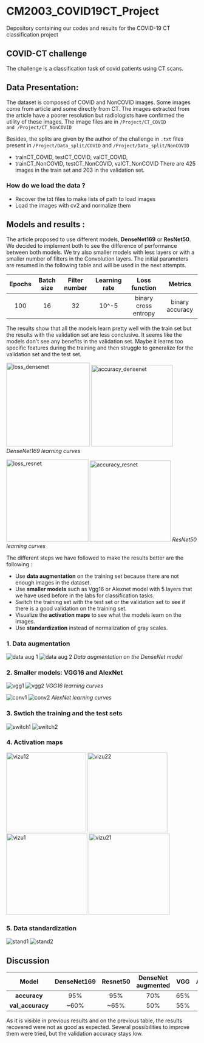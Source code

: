 # CM2003_COVID19CT_Project
Depository containing our codes and results for the COVID-19 CT classification project

## COVID-CT challenge
The challenge is a classification task of covid patients using CT scans. 

## Data Presentation:

The dataset is composed of COVID and NonCOVID images. Some images come from article and some directly from CT. The images extracted from the article have a poorer resolution but radiologists have confirmed the utility of these images. 
The image files are in <code>/Project/CT_COVID and /Project/CT_NonCOVID</code>

Besides, the splits are given by the author of the challenge in <code>.txt</code> files present in <code>/Project/Data_split/COVID</code> and <code>/Project/Data_split/NonCOVID</code>
 - trainCT_COVID, testCT_COVID, valCT_COVID,
 - trainCT_NonCOVID, testCT_NonCOVID, valCT_NonCOVID
There are 425 images in the train set and 203 in the validation set. 
 
 ### How do we load the data ?
 
  - Recover the txt files to make lists of path to load images
  - Load the images with cv2 and normalize them

## Models and results :
The article proposed to use different models, **DenseNet169** or **ResNet50**. We decided to implement both to see the difference of performance between both models. We try also smaller models with less layers or with a smaller number of filters in the Convolution layers. 
The initial parameters are resumed in the following table and will be used in the next attempts.

| Epochs 	| Batch size 	| Filter number 	| Learning rate 	|     Loss function    	|     Metrics     	|
|:------:	|:----------:	|:-------------:	|:-------------:	|:--------------------:	|:---------------:	|
|   100  	|     16     	|       32      	|     10^-5     	| binary cross entropy 	| binary accuracy 	|


The results show that all the models learn pretty well with the train set but the results with the validation set are less conclusive. It seems like the models don't see any benefits in the validation set. Maybe it learns too specific features during the training and then struggle to generalize for the validation set and the test set. 


<p float="left">
 
 <img width="220" alt="loss_densenet" src="https://user-images.githubusercontent.com/65956573/97592450-f6ed4880-1a00-11eb-9968-dd5ceb6d95aa.PNG"/>
 <img width="214" alt="accuracy_densenet" src="https://user-images.githubusercontent.com/65956573/97592654-2d2ac800-1a01-11eb-88c6-3fd39afb623b.PNG"/>
 <em>DenseNet169 learning curves</em>
</p>


<p float="left">
 <img width="216" alt="loss_resnet" src="https://user-images.githubusercontent.com/65956573/97629269-25354d00-1a2e-11eb-90d6-d6fcbf5fcc80.PNG"/>
 <img width="213" alt="accuracy_resnet" src="https://user-images.githubusercontent.com/65956573/97629250-1f3f6c00-1a2e-11eb-9091-b0517528ed2b.PNG"/>
 <em>ResNet50 learning curves</em>
</p>


The different steps we have followed to make the results better are the following :
 - Use <strong>data augmentation</strong> on the training set because there are not enough images in the dataset.
 - Use <strong>smaller models</strong> such as Vgg16 or Alexnet model with 5 layers that we have used before in the labs for classification tasks.
 - Switch the training set with the test set or the validation set to see if there is a good validation on the training set.
 - Visualize the <strong>activation maps</strong> to see what the models learn on the images.
 - Use <strong>standardization</strong> instead of normalization of gray scales.
 
 ### 1. Data augmentation 
 
![data aug 1](https://user-images.githubusercontent.com/26654114/97636804-f0c78e00-1a39-11eb-9f6e-8b8bafca8ceb.png) 
![data aug 2](https://user-images.githubusercontent.com/26654114/97636803-f0c78e00-1a39-11eb-9fe9-43b13e907ce0.png)
 <em> Data augmentation on the DenseNet model </em>
 
 ### 2. Smaller models: VGG16 and AlexNet 
 
 ![vgg1](https://user-images.githubusercontent.com/26654114/97636797-ef966100-1a39-11eb-9227-02021db29220.png)
 ![vgg2](https://user-images.githubusercontent.com/26654114/97636796-ef966100-1a39-11eb-9aef-707348208b8a.png)
  <em> VGG16 learning curves </em>

![conv1](https://user-images.githubusercontent.com/26654114/97640159-76e6d300-1a40-11eb-875c-0256856e5ce5.png)
![conv2](https://user-images.githubusercontent.com/26654114/97640156-75b5a600-1a40-11eb-90e1-fb16be651024.png)
<em> AlexNet learning curves </em>

 ### 3. Swtich the training and the test sets 
 
![switch1](https://user-images.githubusercontent.com/26654114/97643107-1c04aa00-1a47-11eb-8676-cb1931550b96.png)
![switch2](https://user-images.githubusercontent.com/26654114/97643104-1ad37d00-1a47-11eb-9924-9b56c89c3f93.png)

 ### 4. Activation maps 
 
 <p float="left">
  <img width="210" alt="vizu12" src="https://user-images.githubusercontent.com/26654114/97636802-f02ef780-1a39-11eb-83cd-7e1f83b2ca82.png"/>
 <img width="210" alt="vizu22" src="https://user-images.githubusercontent.com/26654114/97636799-f02ef780-1a39-11eb-8b44-c6addd3d37e4.png"/>
 <img width="213" alt="vizu1" src="https://user-images.githubusercontent.com/26654114/97636793-ef966100-1a39-11eb-8ccd-88238742eb75.png"/>
 <img width="213" alt="vizu21" src="https://user-images.githubusercontent.com/26654114/97636791-ee653400-1a39-11eb-8795-269f7867ab52.png"/>
</p>


 ### 5. Data standardization

![stand1](https://user-images.githubusercontent.com/26654114/97695970-281f5480-1aa5-11eb-9d2b-7406a99d2178.png)
![stand2](https://user-images.githubusercontent.com/26654114/97695967-2786be00-1aa5-11eb-801d-b39caeabd7fa.png)

## Discussion

| Model 	| DenseNet169 	| Resnet50 	| DenseNet augmented 	| VGG 	| AlexNet 	| AlexNet switched 	| AlexNet standardized 	|
|:-:	|:-:	|:-:	|:-:	|:-:	|:-:	|:-:	|:-:	|
| **accuracy** 	| 95% 	| 95% 	| 70% 	| 65% 	| 70% 	| 70% 	| 70% 	|
| **val_accuracy** 	| ~60% 	| ~65% 	| 50% 	| 55% 	| 52% 	| 55% 	| 52% 	|
 
As it is visible in previous results and on the previous table, the results recovered were not as good as expected.
Several possibilities to improve them were tried, but the validation accuracy stays low.
 
 
